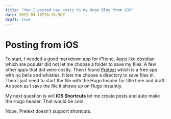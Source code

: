 ```yaml
---
title: "How I posted new posts to my Hugo Blog from iOS"
date: 2023-09-10T20:26:50Z
draft: true
---
```


# Posting from iOS

To start, I needed a good markdown app for iPhone.  Apps like obsidian which are popular did not let me choose a folder to save my files.  A few other apps that did were costly. Then I found [Pretext](https://apps.apple.com/us/app/pretext/id1347707000) which is a free app with no bells and whistles. It lets me choose a directory to save files in. Then I just need to start the file with the Hugo header for title time and draft.  As soon as I save the file it shows up on Hugo instantly. 

My next question is will **iOS Shortcuts** let me create posts and auto make the Hugo header. That would be cool. 

Nope. Pretext doesn't support shortcuts. 